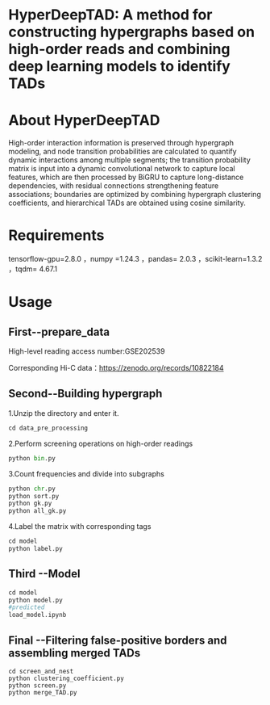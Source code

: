 # HyperDeepTAD: A method for constructing hypergraphs based on high-order reads and combining deep learning models to identify TADs



# About HyperDeepTAD

High-order interaction information is preserved through hypergraph modeling, and node transition probabilities are calculated to quantify dynamic interactions among multiple segments; the transition probability matrix is input into a dynamic convolutional network to capture local features, which are then processed by BiGRU to capture long-distance dependencies, with residual connections strengthening feature associations; boundaries are optimized by combining hypergraph clustering coefficients, and hierarchical TADs are obtained using cosine similarity.



# Requirements

tensorflow-gpu=2.8.0 ，numpy =1.24.3  ，pandas= 2.0.3  ，scikit-learn=1.3.2 ，tqdm= 4.67.1  



# Usage

## First--prepare_data

High-level reading access number:GSE202539

Corresponding Hi-C data：https://zenodo.org/records/10822184

## Second--Building  hypergraph

1.Unzip the directory and enter it.

```python
cd data_pre_processing
```

2.Perform screening operations on high-order readings

```python
python bin.py
```

3.Count frequencies and divide into subgraphs

```python
python chr.py
python sort.py
python gk.py
python all_gk.py
```
4.Label the matrix with corresponding tags

```python
cd model
python label.py
```
## Third --Model

```python
cd model
python model.py
#predicted
load_model.ipynb
```

## Final --Filtering false-positive borders and assembling merged TADs

```
cd screen_and_nest
python clustering_coefficient.py
python screen.py
python merge_TAD.py
```





